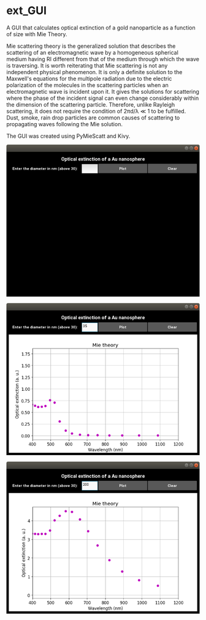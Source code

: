 # ext_GUI
A GUI that calculates optical extinction of a gold nanoparticle as a function of size with Mie Theory.

Mie scattering theory is the generalized solution that describes the scattering of an electromagnetic wave by a homogeneous spherical medium having RI different from that of the medium through which the wave is traversing. It is worth reiterating that Mie scattering is not any independent physical phenomenon. It is only a definite solution to the Maxwell's equations for the multipole radiation due to the electric polarization of the molecules in the scattering particles when an electromagnetic wave is incident upon it. It gives the solutions for scattering where the phase of the incident signal can even change considerably within the dimension of the scattering particle. Therefore, unlike Rayleigh scattering, it does not require the condition of 2πd/λ ≪ 1 to be fulfilled. Dust, smoke, rain drop particles are common causes of scattering to propagating waves following the Mie solution.

The GUI was created using PyMieScatt and Kivy.

![Image description](Screenshot%20from%202020-02-25%2015-14-32.png)

![Image description](Screenshot%20from%202020-02-25%2015-15-21.png)

![Image description](Screenshot%20from%202020-02-25%2015-18-07.png)

